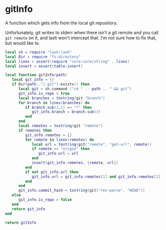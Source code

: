 # gitInfo


  A function which gets info from the local git repository\.

Unfortunately, git writes to stderr when there isn't a git remote and you call
`git remote` on it, and lash won't intercept that\.  I'm not sure how to fix
that, but would like to\.

```lua
local sh = require "lash:lash"
local Dir = require "fs:directory"
local lines = assert(require "core:core/string" . lines)
local insert = assert(table.insert)

local function gitInfo(path)
   local git_info = {}
   if Dir(path.."/.git"):exists() then
      local git = sh.command ("cd " .. path .. " && git")
      git_info.is_repo = true
      local branches = tostring(git "branch")
      for branch in lines(branches) do
         if branch:sub(1,1) == "*" then
            git_info.branch = branch:sub(3)
         end
      end
      local remotes = tostring(git "remote")
      if remotes then
         git_info.remotes = {}
         for remote in lines(remotes) do
            local url = tostring(git("remote", "get-url", remote))
            if remote == "origin" then
               git_info.url = url
            end
            insert(git_info.remotes, {remote, url})
         end
         if not git_info.url then
            git_info.url = git_info.remotes[1] and git_info.remotes[1][2]
         end
      end
      git_info.commit_hash = tostring(git("rev-parse", "HEAD"))
   else
      git_info.is_repo = false
   end
   return git_info
end

return gitInfo
```
